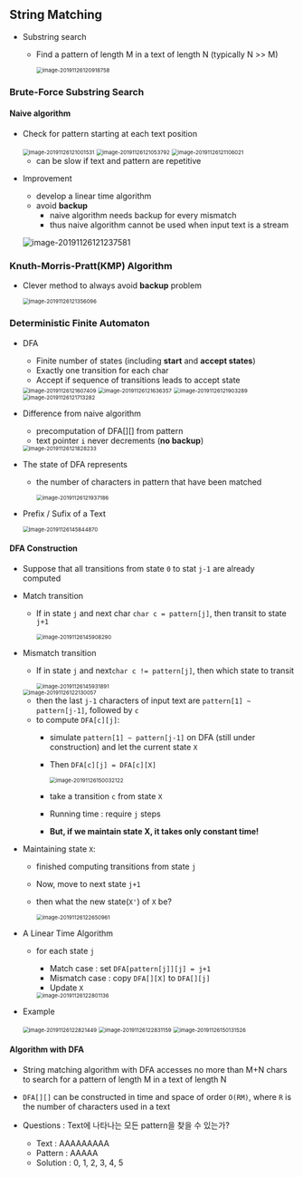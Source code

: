 ## String Matching

- Substring search

  - Find a pattern of length M in a text of length N
    (typically N >> M)

    <img src="../../typora_images/15StringMatching/image-20191126120918758.png" alt="image-20191126120918758" style="zoom:67%;" />

### Brute-Force Substring Search

#### Naive algorithm

- Check for pattern starting at each text position

  <img src="../../typora_images/15StringMatching/image-20191126121001531.png" alt="image-20191126121001531" style="zoom:67%;" />

  <img src="../../typora_images/15StringMatching/image-20191126121053792.png" alt="image-20191126121053792" style="zoom:67%;" />

  <img src="../../typora_images/15StringMatching/image-20191126121106021.png" alt="image-20191126121106021" style="zoom:67%;" />

  - can be slow if text and pattern are repetitive

- Improvement

  - develop a linear time algorithm
  - avoid **backup**
    - naive algorithm needs backup for every mismatch
    - thus naive algorithm cannot be used when input text is a stream

  ![image-20191126121237581](../../typora_images/15StringMatching/image-20191126121237581.png)

### Knuth-Morris-Pratt(KMP) Algorithm

- Clever method to always avoid **backup** problem

  <img src="../../typora_images/15StringMatching/image-20191126121356096.png" alt="image-20191126121356096" style="zoom:67%;" />

### Deterministic Finite Automaton

- DFA

  - Finite number of states (including **start** and **accept states**)
  - Exactly one transition for each char
  - Accept if sequence of transitions leads to accept state

  <img src="../../typora_images/15StringMatching/image-20191126121607409.png" alt="image-20191126121607409" style="zoom:67%;" />

  <img src="../../typora_images/15StringMatching/image-20191126121636357.png" alt="image-20191126121636357" style="zoom:67%;" />

  <img src="../../typora_images/15StringMatching/image-20191126121903289.png" alt="image-20191126121903289" style="zoom:67%;" />

  <img src="../../typora_images/15StringMatching/image-20191126121713282.png" alt="image-20191126121713282" style="zoom:67%;" />

- Difference from naive algorithm

  - precomputation of DFA[][] from pattern
  - text pointer `i` never decrements (**no backup**)

  <img src="../../typora_images/15StringMatching/image-20191126121828233.png" alt="image-20191126121828233" style="zoom:67%;" />



- The state of DFA represents

  - the number of characters in pattern that have been matched

    <img src="../../typora_images/15StringMatching/image-20191126121937186.png" alt="image-20191126121937186" style="zoom:67%;" />
  
- Prefix / Sufix of a Text

  <img src="../../typora_images/15StringMatching/image-20191126145844870.png" alt="image-20191126145844870" style="zoom:67%;" />

  

#### DFA Construction

- Suppose that all transitions from state `0` to stat `j-1` are already computed

- Match transition

  - If in state `j` and next char `char c = pattern[j]`, then transit to state `j+1`

    <img src="../../typora_images/15StringMatching/image-20191126145908290.png" alt="image-20191126145908290" style="zoom:67%;" />

- Mismatch transition

  - If in state `j` and next`char c != pattern[j]`, then which state to transit

    <img src="../../typora_images/15StringMatching/image-20191126145931891.png" alt="image-20191126145931891" style="zoom:67%;" />

  <img src="../../typora_images/15StringMatching/image-20191126122130057.png" alt="image-20191126122130057" style="zoom:67%;" />

  - then the last `j-1` characters of input text are 
    `pattern[1] ~ pattern[j-1]`, followed by `c`
  - to compute `DFA[c][j]`:
    - simulate `pattern[1] ~ pattern[j-1]` on DFA (still under construction) and let the current state `X`
    
    - Then `DFA[c][j] = DFA[c][X]`
    
      <img src="../../typora_images/15StringMatching/image-20191126150032122.png" alt="image-20191126150032122" style="zoom:67%;" />
    
    - take a transition `c` from state `X`
    
    - Running time : require `j` steps
    
    - **But, if we maintain state X, it takes only constant time!**

- Maintaining state `X`:

  - finished computing transitions from state `j`

  - Now, move to next state `j+1`

  - then what the new state(`X'`) of `X` be?

    <img src="../../typora_images/15StringMatching/image-20191126122650961.png" alt="image-20191126122650961" style="zoom:67%;" />

- A Linear Time Algorithm

  - for each state `j`

    - Match case : set `DFA[pattern[j]][j] = j+1`
    - Mismatch case : copy `DFA[][X]` to `DFA[][j]`
    - Update `X`

    <img src="../../typora_images/15StringMatching/image-20191126122801136.png" alt="image-20191126122801136" style="zoom:67%;" />

- Example

  <img src="../../typora_images/15StringMatching/image-20191126122821449.png" alt="image-20191126122821449" style="zoom:67%;" />

  <img src="../../typora_images/15StringMatching/image-20191126122831159.png" alt="image-20191126122831159" style="zoom:67%;" />
  
  <img src="../../typora_images/15StringMatching/image-20191126150131526.png" alt="image-20191126150131526" style="zoom:67%;" />

#### Algorithm with DFA

- String matching algorithm with DFA accesses no more than M+N chars to search for a pattern of length M in a text of length N


- `DFA[][]` can be constructed in time and space of order `O(RM)`, where `R` is the number of characters used in a text
- Questions : Text에 나타나는 모든 pattern을 찾을 수 있는가?

  - Text : AAAAAAAAA
  - Pattern : AAAAA
  - Solution : 0, 1, 2, 3, 4, 5
